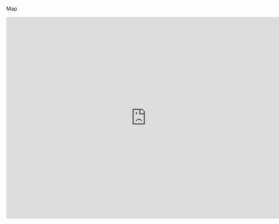  Map
 
<iframe 
src='https://www.xmind.net/embed/ycwa23/' width='750' height='540' frameborder='0' scrolling='no' allowfullscreen="true">
</iframe>
